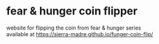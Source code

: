 # fear & hunger coin flipper
website for flipping the coin from fear & hunger series
<br>
available at https://sierra-madre.github.io/funger-coin-flip/
